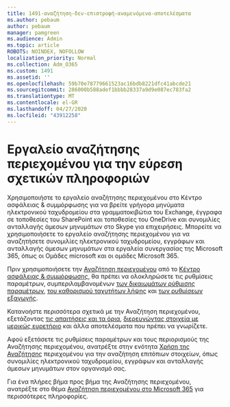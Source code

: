 ```yaml
---
title: 1491-αναζήτηση-δεν-επιστροφή-αναμενόμενα-αποτελέσματα
ms.author: pebaum
author: pebaum
manager: pamgreen
ms.audience: Admin
ms.topic: article
ROBOTS: NOINDEX, NOFOLLOW
localization_priority: Normal
ms.collection: Adm_O365
ms.custom: 1491
ms.assetid: ''
ms.openlocfilehash: 59b70e78779661523ac16bdb8221dfc41abcde21
ms.sourcegitcommit: 286000b588adef1bbbb28337a9d9e087ec783fa2
ms.translationtype: MT
ms.contentlocale: el-GR
ms.lasthandoff: 04/27/2020
ms.locfileid: "43912258"
---
```

# <a name="content-search-tool-to-find-relevant-info"></a>Εργαλείο αναζήτησης περιεχομένου για την εύρεση σχετικών πληροφοριών

Χρησιμοποιήστε το εργαλείο αναζήτησης περιεχομένου στο Κέντρο ασφάλειας & συμμόρφωσης για να βρείτε γρήγορα μηνύματα ηλεκτρονικού ταχυδρομείου στα γραμματοκιβώτια του Exchange, έγγραφα σε τοποθεσίες του SharePoint και τοποθεσίες του OneDrive και συνομιλίες ανταλλαγής άμεσων μηνυμάτων στο Skype για επιχειρήσεις. Μπορείτε να χρησιμοποιήσετε το εργαλείο αναζήτησης περιεχομένου για να αναζητήσετε συνομιλίες ηλεκτρονικού ταχυδρομείου, εγγράφων και ανταλλαγής άμεσων μηνυμάτων στα εργαλεία συνεργασίας της Microsoft 365, όπως οι Ομάδες microsoft και οι ομάδες Microsoft 365.


Πριν χρησιμοποιήσετε την [Αναζήτηση περιεχομένου](https://sip.protection.office.com/contentsearchbeta?ContentOnly=1) από το [Κέντρο ασφάλειας & συμμόρφωσης](https://sip.protection.office.com/homepage), θα πρέπει να ολοκληρώσετε τις ρυθμίσεις παραμέτρων, συμπεριλαμβανομένων [των δικαιωμάτων ρύθμισης παραμέτρων](https://docs.microsoft.com/office365/securitycompliance/permissions-filtering-for-content-search), [του καθορισμού ταχυτήτων λήψης](https://docs.microsoft.com/office365/securitycompliance/increase-download-speeds-when-exporting-ediscovery-results) και [των ρυθμίσεων εξαγωγής](https://docs.microsoft.com/office365/securitycompliance/disable-reports-when-you-export-content-search-results).

Κατανοήστε περισσότερα σχετικά με την Αναζήτηση περιεχομένου, εξετάζοντας [τις απαιτήσεις και τα όρια](https://docs.microsoft.com/office365/securitycompliance/limits-for-content-search), [διερευνώντας στοιχεία με μερικώς ευρετήριο](https://docs.microsoft.com/office365/securitycompliance/investigating-partially-indexed-items-in-ediscovery) και άλλα αποτελέσματα που πρέπει να γνωρίζετε.

Αφού εξετάσετε τις ρυθμίσεις παραμέτρων και τους περιορισμούς της Αναζήτησης περιεχομένου, ανατρέξτε στην ενότητα [Χρήση της Αναζήτησης</a> περιεχομένου για την αναζήτηση επιτόπιων στοιχείων, όπως συνομιλίες ηλεκτρονικού ταχυδρομείου, εγγράφων και ανταλλαγής άμεσων μηνυμάτων στον οργανισμό σας](https://docs.microsoft.com/office365/securitycompliance/content-search).

Για ένα πλήρες βήμα προς βήμα της Αναζήτησης περιεχομένου, ανατρέξτε στο θέμα [Αναζήτηση περιεχομένου στο Microsoft 365](https://docs.microsoft.com/office365/securitycompliance/search-for-content) για περισσότερες πληροφορίες.

